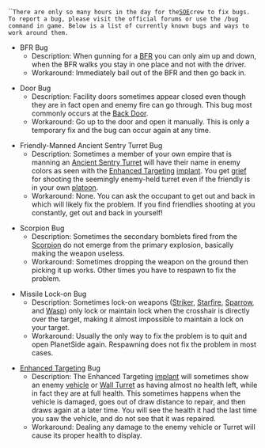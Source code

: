 <page>

<title>

Known Issues

</title>

``<text xml:space="preserve">`There are only so many hours in the day for
the`[`SOE`](../Sony_Online_Entertainment.md)`crew to fix bugs. To report a bug,
please visit the official forums or use the /bug command in game. Below is a
list of currently known bugs and ways to work around them.`

- BFR Bug
  - Description: When gunning for a [BFR](../vehicles/BattleFrame_Robotics.md)
    you can only aim up and down, when the BFR walks you stay in one place and
    not with the driver.
  - Workaround: Immediately bail out of the BFR and then go back in.

<!-- -->

- Door Bug
  - Description: Facility doors sometimes appear closed even though they are in
    fact open and enemy fire can go through. This bug most commonly occurs at
    the [Back Door](../locations/Back_Door.md).
  - Workaround: Go up to the door and open it manually. This is only a temporary
    fix and the bug can occur again at any time.

<!-- -->

- Friendly-Manned Ancient Sentry Turret Bug
  - Description: Sometimes a member of your own empire that is manning an
    [Ancient Sentry Turret](../items/Ancient_Sentry_Turret.md) will have their
    name in enemy colors as seen with the
    [Enhanced Targeting](../implants/Enhanced_Targeting.md)
    [implant](../implants/index.md). You get
    [grief](../terminology/Grief_points.md) for shooting the seemingly
    enemy-held turret even if the friendly is in your own
    [platoon](../terminology/Platoon.md).
  - Workaround: None. You can ask the occupant to get out and back in which will
    likely fix the problem. If you find friendlies shooting at you constantly,
    get out and back in yourself!

<!-- -->

- Scorpion Bug
  - Description: Sometimes the secondary bomblets fired from the
    [Scorpion](../weapons/Scorpion.md) do not emerge from the primary explosion,
    basically making the weapon useless.
  - Workaround: Sometimes dropping the weapon on the ground then picking it up
    works. Other times you have to respawn to fix the problem.

<!-- -->

- Missile Lock-on Bug
  - Description: Sometimes lock-on weapons ([Striker](../weapons/Striker.md),
    [Starfire](../armor/Starfire.md), [Sparrow](../armor/Sparrow.md), and
    [Wasp](../vehicles/Wasp.md)) only lock or maintain lock when the crosshair
    is directly over the target, making it almost impossible to maintain a lock
    on your target.
  - Workaround: Usually the only way to fix the problem is to quit and open
    PlanetSide again. Respawning does not fix the problem in most cases.

<!-- -->

- [Enhanced Targeting](../implants/Enhanced_Targeting.md) Bug
  - Description: The Enhanced Targeting [implant](../implants/index.md) will
    sometimes show an enemy [vehicle](../vehicles/index.md) or
    [Wall Turret](../items/Phalanx.md) as having almost no health left, while in
    fact they are at full health. This sometimes happens when the vehicle is
    damaged, goes out of draw distance to repair, and then draws again at a
    later time. You will see the health it had the last time you saw the
    vehicle, and do not see that it was repaired.
  - Workaround: Dealing any damage to the enemy vehicle or Turret will cause its
    proper health to display.

</text>
